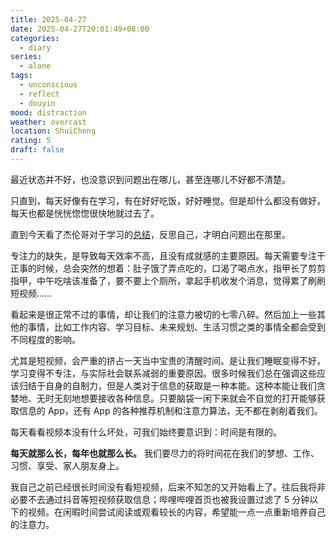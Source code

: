 ```yaml
---
title: 2025-04-27
date: 2025-04-27T20:01:49+08:00
categories:
  - diary
series:
  - alone
tags:
  - unconscious
  - reflect
  - douyin
mood: distraction
weather: overcast
location: ShuiCheng
rating: 5
draft: false
---
```

最近状态并不好，也没意识到问题出在哪儿，甚至连哪儿不好都不清楚。

只直到，每天好像有在学习，有在好好吃饭，好好睡觉。但是却什么都没有做好，每天也都是恍恍惚惚很快地就过去了。

直到今天看了杰伦哥对于学习的[总结](https://www.bilibili.com/video/BV1Hi421a7gv?p=28)，反思自己，才明白问题出在那里。

专注力的缺失，是导致每天效率不高，且没有成就感的主要原因。每天需要专注干正事的时候，总会突然的想着：肚子饿了弄点吃的，口渴了喝点水，指甲长了剪剪指甲，中午吃啥该准备了，要不要上个厕所，拿起手机收发个消息，觉得累了刷刷短视频……

看起来是很正常不过的事情，却让我们的注意力被切的七零八碎。然后加上一些其他的事情，比如工作内容、学习目标、未来规划、生活习惯之类的事情全都会受到不同程度的影响。

尤其是短视频，会严重的挤占一天当中宝贵的清醒时间。是让我们睡眠变得不好，学习变得不专注，与实际社会联系减弱的重要原因。很多时候我们总在强调这些应该归结于自身的自制力，但是人类对于信息的获取是一种本能。这种本能让我们贪婪地、无时无刻地想要接收各种信息。只要脑袋一闲下来就会不自觉的打开能够获取信息的 App，还有 App 的各种推荐机制和注意力算法，无不都在剥削着我们。

每天看看视频本没有什么坏处，可我们始终要意识到：时间是有限的。

**每天就那么长，每年也就那么长。** 我们要尽力的将时间花在我们的梦想、工作、习惯、享受、家人朋友身上。

我自己之前已经很长时间没有看短视频，后来不知怎的又开始看上了。往后我将非必要不去通过抖音等短视频获取信息；哔哩哔哩首页也被我设置过滤了 5 分钟以下的视频。在闲暇时间尝试阅读或观看较长的内容，希望能一点一点重新培养自己的注意力。
